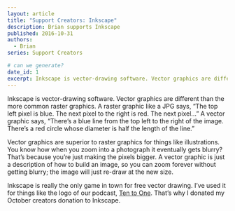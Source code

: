 ```yaml
---
layout: article
title: "Support Creators: Inkscape"
description: Brian supports Inkscape
published: 2016-10-31
authors:
  - Brian
series: Support Creators

# can we generate?
date_id: 1
excerpt: Inkscape is vec­tor-draw­ing soft­ware. Vec­tor graph­ics are dif­fer­ent than the more com­mon raster graph­ics.
---
```

Inkscape is vector-drawing software. Vector graphics are different than the more common raster graphics. A raster graphic like a JPG says, “The top left pixel is blue. The next pixel to the right is red. The next pixel…” A vector graphic says, “There’s a blue line from the top left to the right of the image. There’s a red circle whose diameter is half the length of the line.”

Vector graphics are superior to raster graphics for things like illustrations. You know how when you zoom into a photograph it eventually gets blurry? That’s because you’re just making the pixels bigger. A vector graphic is just a description of how to build an image, so you can zoom forever without getting blurry; the image will just re-draw at the new size.

Inkscape is really the only game in town for free vector drawing. I’ve used it for things like the logo of our podcast, [Ten to One](http://tto.koser.us). That’s why I donated my October creators donation to Inkscape.
